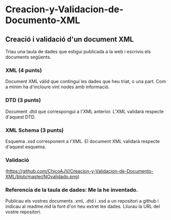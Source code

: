 # Creacion-y-Validacion-de-Documento-XML

## Creació i validació d'un document XML
Triau una taula de dades que estigui publicada a la web i escriviu els documents següents.

### XML (4 punts)
Document XML vàlid que contingui les dades que heu triat, o una part. Com a mínim ha d'incloure vint nodes amb informació.

### DTD (3 punts)
Document .dtd que correspongui a l'XML anterior. L'XML validarà respecte d'aquest DTD.

### XML Schema (3 punts)
Esquema .xsd corresponent a l'XML. El document XML validarà respecte d'aquest esquema.

### Validació
 (https://github.com/ChicoAJV/Creacion-y-Validacion-de-Documento-XML/blob/master/NOvalidado.png)

### Referencia de la taula de dades: Me la he inventado.

Publicau els vostres documents .xml, .dtd i .xsd a un repositori a github i indicau al readme.md la font d'on heu extret les dades. Lliurau la URL del vostre repositori.
